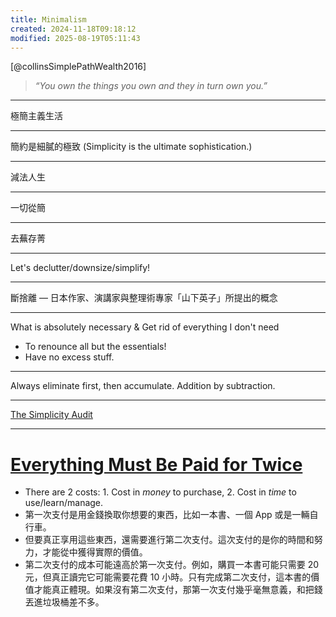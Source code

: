 ```yaml
---
title: Minimalism
created: 2024-11-18T09:18:12
modified: 2025-08-19T05:11:43
---
```


[@collinsSimplePathWealth2016]

> _“You own the things you own and they in turn own you.”_

---

極簡主義生活

---

簡約是細膩的極致 (Simplicity is the ultimate sophistication.)

---

減法人生

---

一切從簡

---

去蕪存菁

---

Let's declutter/downsize/simplify!

---

斷捨離 — 日本作家、演講家與整理術專家「山下英子」所提出的概念

---

What is absolutely necessary \& Get rid of everything I don't need

* To renounce all but the essentials!
* Have no excess stuff.

---

Always eliminate first, then accumulate. Addition by subtraction.

---

[The Simplicity Audit](notion://www.notion.so/The-Simplicity-Audit-166618161adb46c39169eb3d0a435f91?pvs=4)

---

# [Everything Must Be Paid for Twice](https://www.raptitude.com/2022/01/everything-must-be-paid-for-twice/)

* There are 2 costs: 1. Cost in _money_ to purchase, 2. Cost in _time_ to use/learn/manage.
* 第一次支付是用金錢換取你想要的東西，比如一本書、一個 App 或是一輛自行車。
* 但要真正享用這些東西，還需要進行第二次支付。這次支付的是你的時間和努力，才能從中獲得實際的價值。
* 第二次支付的成本可能遠高於第一次支付。例如，購買一本書可能只需要 20 元，但真正讀完它可能需要花費 10 小時。只有完成第二次支付，這本書的價值才能真正體現。如果沒有第二次支付，那第一次支付幾乎毫無意義，和把錢丟進垃圾桶差不多。
